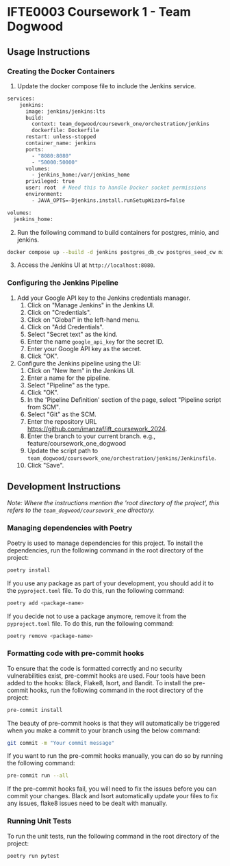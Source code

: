 # IFTE0003 Coursework 1 - Team Dogwood

## Usage Instructions

### Creating the Docker Containers
1. Update the docker compose file to include the Jenkins service.
```bash
services:
    jenkins:
      image: jenkins/jenkins:lts
      build:
        context: team_dogwood/coursework_one/orchestration/jenkins
        dockerfile: Dockerfile
      restart: unless-stopped
      container_name: jenkins
      ports:
        - "8080:8080"
        - "50000:50000"
      volumes:
        - jenkins_home:/var/jenkins_home
      privileged: true
      user: root  # Need this to handle Docker socket permissions
      environment:
        - JAVA_OPTS=-Djenkins.install.runSetupWizard=false

volumes:
  jenkins_home:
```
2. Run the following command to build containers for postgres, minio, and jenkins.
```bash
docker compose up --build -d jenkins postgres_db_cw postgres_seed_cw miniocw minio_client_cw
```
3. Access the Jenkins UI at `http://localhost:8080`.

### Configuring the Jenkins Pipeline
1. Add your Google API key to the Jenkins credentials manager.
    1. Click on "Manage Jenkins" in the Jenkins UI.
    2. Click on "Credentials".
    3. Click on "Global" in the left-hand menu.
    4. Click on "Add Credentials".
    5. Select "Secret text" as the kind.
    6. Enter the name `google_api_key` for the secret ID.
    7. Enter your Google API key as the secret.
    8. Click "OK".
2. Configure the Jenkins pipeline using the UI:
    1. Click on "New Item" in the Jenkins UI.
    2. Enter a name for the pipeline.
    3. Select "Pipeline" as the type.
    4. Click "OK".
    5. In the 'Pipeline Definition' section of the page, select "Pipeline script from SCM".
    6. Select "Git" as the SCM.
    7. Enter the repository URL https://github.com/imanzaf/ift_coursework_2024.
    8. Enter the branch to your current branch. e.g., feature/coursework_one_dogwood
    9. Update the script path to `team_dogwood/coursework_one/orchestration/jenkins/Jenkinsfile`.
    10. Click "Save".


## Development Instructions
*Note: Where the instructions mention the 'root directory of the project', this refers to the `team_dogwood/coursework_one` directory.*

### Managing dependencies with Poetry
Poetry is used to manage dependencies for this project. To install the dependencies, run the following command in the root directory of the project:
```bash
poetry install
```

If you use any package as part of your development, you should add it to the `pyproject.toml` file. To do this, run the following command:
```bash
poetry add <package-name>
```

If you decide not to use a package anymore, remove it from the `pyproject.toml` file. To do this, run the following command:
```bash
poetry remove <package-name>
```

### Formatting code with pre-commit hooks
To ensure that the code is formatted correctly and no security vulnerabilities exist, pre-commit hooks are used. Four tools have been added to the hooks: Black, Flake8, Isort, and Bandit. To install the pre-commit hooks, run the following command in the root directory of the project:
```bash
pre-commit install
```

The beauty of pre-commit hooks is that they will automatically be triggered when you make a commit to your branch using the below command:
```bash
git commit -m "Your commit message"
```

If you want to run the pre-commit hooks manually, you can do so by running the following command:
```bash
pre-commit run --all
```

If the pre-commit hooks fail, you will need to fix the issues before you can commit your changes. Black and Isort automatically update your files to fix any issues, flake8 issues need to be dealt with manually.

### Running Unit Tests
To run the unit tests, run the following command in the root directory of the project:
```bash
poetry run pytest
```

